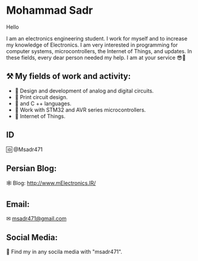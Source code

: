 # Mohammad Sadr
Hello

I am an electronics engineering student. I work for myself and to increase my knowledge of Electronics. I am very interested in programming for computer systems, microcontrollers, the Internet of Things, and updates. In these fields, every dear person needed my help. I am at your service 😎💙


⚒ My fields of work and activity:
----
- 📎 Design and development of analog and digital circuits.
- 📎 Print circuit design.
- 📎 and C ++ languages.
- 📎 Work with STM32 and AVR series microcontrollers.
- 📎 Internet of Things.

ID
----
🆔 @Msadr471


Persian Blog:
----
🕸 Blog: http://www.mElectronics.IR/


Email:
-----
✉ msadr471@gmail.com


Social Media:
----
💫 Find my in any socila media with "msadr471".
